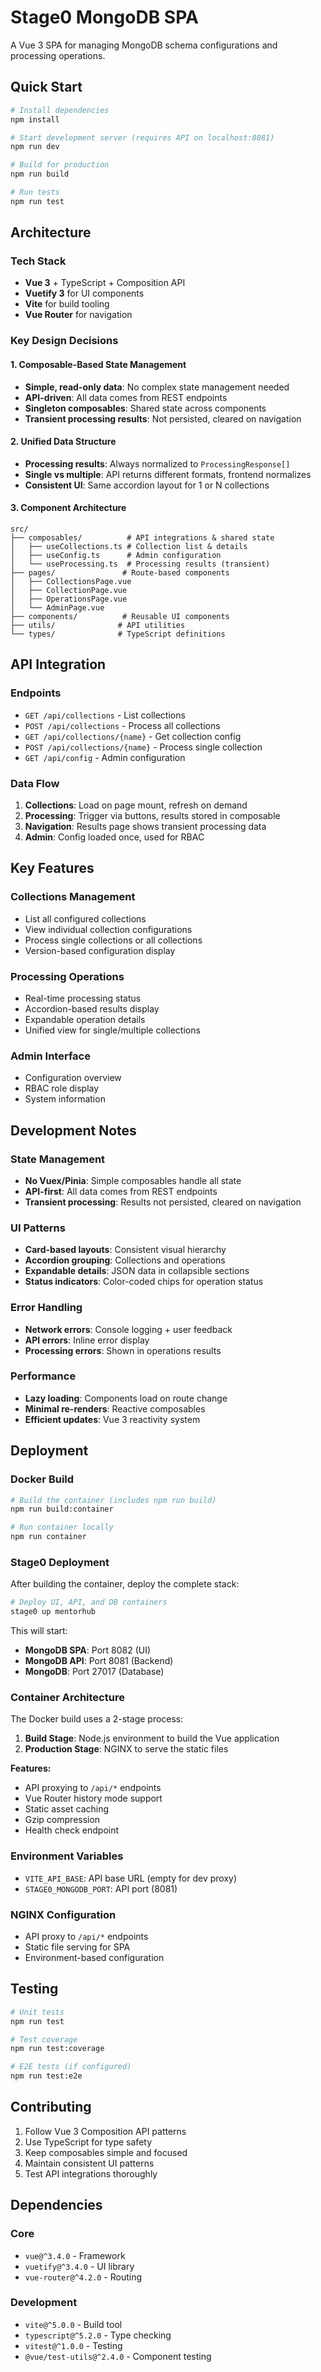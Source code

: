 # Stage0 MongoDB SPA

A Vue 3 SPA for managing MongoDB schema configurations and processing operations.

## Quick Start

```bash
# Install dependencies
npm install

# Start development server (requires API on localhost:8081)
npm run dev

# Build for production
npm run build

# Run tests
npm run test
```

## Architecture

### Tech Stack
- **Vue 3** + TypeScript + Composition API
- **Vuetify 3** for UI components
- **Vite** for build tooling
- **Vue Router** for navigation

### Key Design Decisions

#### 1. Composable-Based State Management
- **Simple, read-only data**: No complex state management needed
- **API-driven**: All data comes from REST endpoints
- **Singleton composables**: Shared state across components
- **Transient processing results**: Not persisted, cleared on navigation

#### 2. Unified Data Structure
- **Processing results**: Always normalized to `ProcessingResponse[]`
- **Single vs multiple**: API returns different formats, frontend normalizes
- **Consistent UI**: Same accordion layout for 1 or N collections

#### 3. Component Architecture
```
src/
├── composables/          # API integrations & shared state
│   ├── useCollections.ts # Collection list & details
│   ├── useConfig.ts      # Admin configuration
│   └── useProcessing.ts  # Processing results (transient)
├── pages/               # Route-based components
│   ├── CollectionsPage.vue
│   ├── CollectionPage.vue
│   ├── OperationsPage.vue
│   └── AdminPage.vue
├── components/          # Reusable UI components
├── utils/              # API utilities
└── types/              # TypeScript definitions
```

## API Integration

### Endpoints
- `GET /api/collections` - List collections
- `POST /api/collections` - Process all collections
- `GET /api/collections/{name}` - Get collection config
- `POST /api/collections/{name}` - Process single collection
- `GET /api/config` - Admin configuration

### Data Flow
1. **Collections**: Load on page mount, refresh on demand
2. **Processing**: Trigger via buttons, results stored in composable
3. **Navigation**: Results page shows transient processing data
4. **Admin**: Config loaded once, used for RBAC

## Key Features

### Collections Management
- List all configured collections
- View individual collection configurations
- Process single collections or all collections
- Version-based configuration display

### Processing Operations
- Real-time processing status
- Accordion-based results display
- Expandable operation details
- Unified view for single/multiple collections

### Admin Interface
- Configuration overview
- RBAC role display
- System information

## Development Notes

### State Management
- **No Vuex/Pinia**: Simple composables handle all state
- **API-first**: All data comes from REST endpoints
- **Transient processing**: Results not persisted, cleared on navigation

### UI Patterns
- **Card-based layouts**: Consistent visual hierarchy
- **Accordion grouping**: Collections and operations
- **Expandable details**: JSON data in collapsible sections
- **Status indicators**: Color-coded chips for operation status

### Error Handling
- **Network errors**: Console logging + user feedback
- **API errors**: Inline error display
- **Processing errors**: Shown in operations results

### Performance
- **Lazy loading**: Components load on route change
- **Minimal re-renders**: Reactive composables
- **Efficient updates**: Vue 3 reactivity system

## Deployment

### Docker Build

```bash
# Build the container (includes npm run build)
npm run build:container

# Run container locally
npm run container
```

### Stage0 Deployment

After building the container, deploy the complete stack:

```bash
# Deploy UI, API, and DB containers
stage0 up mentorhub
```

This will start:
- **MongoDB SPA**: Port 8082 (UI)
- **MongoDB API**: Port 8081 (Backend)
- **MongoDB**: Port 27017 (Database)

### Container Architecture

The Docker build uses a 2-stage process:
1. **Build Stage**: Node.js environment to build the Vue application
2. **Production Stage**: NGINX to serve the static files

**Features:**
- API proxying to `/api/*` endpoints
- Vue Router history mode support
- Static asset caching
- Gzip compression
- Health check endpoint

### Environment Variables
- `VITE_API_BASE`: API base URL (empty for dev proxy)
- `STAGE0_MONGODB_PORT`: API port (8081)

### NGINX Configuration
- API proxy to `/api/*` endpoints
- Static file serving for SPA
- Environment-based configuration

## Testing

```bash
# Unit tests
npm run test

# Test coverage
npm run test:coverage

# E2E tests (if configured)
npm run test:e2e
```

## Contributing

1. Follow Vue 3 Composition API patterns
2. Use TypeScript for type safety
3. Keep composables simple and focused
4. Maintain consistent UI patterns
5. Test API integrations thoroughly

## Dependencies

### Core
- `vue@^3.4.0` - Framework
- `vuetify@^3.4.0` - UI library
- `vue-router@^4.2.0` - Routing

### Development
- `vite@^5.0.0` - Build tool
- `typescript@^5.2.0` - Type checking
- `vitest@^1.0.0` - Testing
- `@vue/test-utils@^2.4.0` - Component testing


